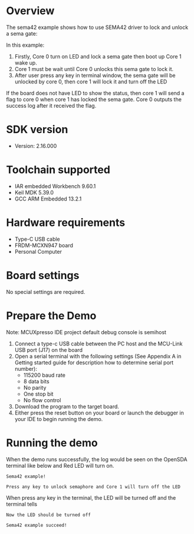 Overview
========
The sema42 example shows how to use SEMA42 driver to lock and unlock a sema gate:

In this example:
1. Firstly, Core 0 turn on LED  and lock a sema gate then boot up Core 1 wake up.
2. Core 1 must be wait until Core 0 unlocks this sema gate to lock it.
3. After user press any key in terminal window, the sema gate will be unlocked by core 0,
then core 1 will lock it and turn off the LED

If the board does not have LED to show the status, then core 1 will send a flag
to core 0 when core 1 has locked the sema gate. Core 0 outputs the success log
after it received the flag.

SDK version
===========
- Version: 2.16.000

Toolchain supported
===================
- IAR embedded Workbench  9.60.1
- Keil MDK  5.39.0
- GCC ARM Embedded  13.2.1

Hardware requirements
=====================
- Type-C USB cable
- FRDM-MCXN947 board
- Personal Computer

Board settings
==============
No special settings are required.

Prepare the Demo
================
Note: MCUXpresso IDE project default debug console is semihost
1.  Connect a type-c USB cable between the PC host and the MCU-Link USB port (J17) on the board
2.  Open a serial terminal with the following settings (See Appendix A in Getting started guide for description how to determine serial port number):
    - 115200 baud rate
    - 8 data bits
    - No parity
    - One stop bit
    - No flow control
3.  Download the program to the target board.
4.  Either press the reset button on your board or launch the debugger in your IDE to begin running the demo.

Running the demo
================
When the demo runs successfully, the log would be seen on the OpenSDA terminal like below
and Red LED will turn on.

~~~~~~~~~~~~~~~~~~~~~
Sema42 example!

Press any key to unlock semaphore and Core 1 will turn off the LED
~~~~~~~~~~~~~~~~~~~~~

When press any key in the terminal, the LED will be turned off and the terminal tells

~~~~~~~~~~~~~~~~~~~~~
Now the LED should be turned off

Sema42 example succeed!
~~~~~~~~~~~~~~~~~~~~~
